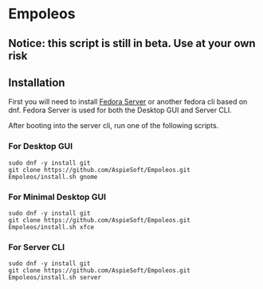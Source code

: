 # Empoleos

## Notice: this script is still in beta. Use at your own risk

## Installation

First you will need to install [Fedora Server](https://fedoraproject.org/server/download/) or another fedora cli based on dnf.
Fedora Server is used for both the Desktop GUI and Server CLI.

After booting into the server cli, run one of the following scripts.

### For Desktop GUI

```shell
sudo dnf -y install git
git clone https://github.com/AspieSoft/Empoleos.git
Empoleos/install.sh gnome
```

### For Minimal Desktop GUI

```shell
sudo dnf -y install git
git clone https://github.com/AspieSoft/Empoleos.git
Empoleos/install.sh xfce
```

### For Server CLI

```shell
sudo dnf -y install git
git clone https://github.com/AspieSoft/Empoleos.git
Empoleos/install.sh server
```
